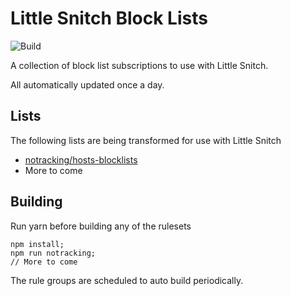 # Little Snitch Block Lists

![Build](https://github.com/chrispaynter/little-snitch-block-lists/workflows/Build/badge.svg)

A collection of block list subscriptions to use with Little Snitch.

All automatically updated once a day.

## Lists

The following lists are being transformed for use with Little Snitch

- [notracking/hosts-blocklists](https://github.com/notracking/hosts-blocklists)
- More to come

## Building

Run yarn before building any of the rulesets

```
npm install;
npm run notracking;
// More to come
```

The rule groups are scheduled to auto build periodically.
